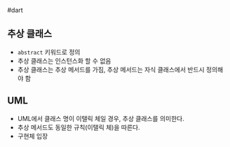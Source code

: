 #dart 

## 추상 클래스
- `abstract` 키워드로 정의
- 추상 클래스는 인스턴스화 할 수 없음
- 추상 클래스는 추상 메서드를 가짐, 추상 메서드는 자식 클래스에서 반드시 정의해야 함


## UML
- UML에서 클래스 명이 이탤릭 체일 경우, 추상 클래스를 의미한다.
- 추상 메서드도 동일한 규칙(이탤릭 체)을 따른다.
- 구현체 입장